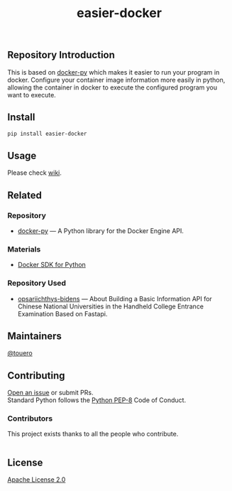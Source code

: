 <h1 align="center">easier-docker</h1>

<p align="center">
  <a href="https://www.python.org/" ><img src="https://img.shields.io/badge/python_-%3E%3D3.8-blue" alt=""></a> 
  <a href="https://opensource.org/license/mit/" ><img src="https://img.shields.io/badge/license_-MIT-blue" alt=""></a> 
  <a href="https://www.python.org/" ><img src="https://img.shields.io/badge/-python-grey?style=plastic&logo=python" alt=""/></a> 
  <a href="https://www.docker.com/"><img src="https://img.shields.io/badge/-docker-grey?style=plastic&logo=docker" alt=""/></a>
</p>


## Repository Introduction
This is based on [docker-py](https://github.com/docker/docker-py?tab=readme-ov-file) which makes it easier to run your program in docker.
Configure your container image information more easily in python, allowing the container in docker to execute the configured program you want to execute.


## Install
```bash
pip install easier-docker
```

## Usage
Please check [wiki](https://github.com/touero/easier-docker/wiki).

## Related 
### Repository
- [docker-py](https://github.com/docker/docker-py) — A Python library for the Docker Engine API.

### Materials
- [Docker SDK for Python](https://docker-py.readthedocs.io/en/stable/)

### Repository Used
- [opsariichthys-bidens](https://github.com/weiensong/opsariichthys-bidens) — About
Building a Basic Information API for Chinese National Universities in the Handheld College Entrance Examination Based on Fastapi.


## Maintainers
[@touero](https://github.com/touero)


## Contributing
[Open an issue](https://github.com/weiensong/easier_docker/issues) or submit PRs.    
Standard Python follows the [Python PEP-8](https://peps.python.org/pep-0008/) Code of Conduct.


### Contributors
This project exists thanks to all the people who contribute.

<a href="https://github.com/touero/easier-docker/graphs/contributors">
  <img src="https://contrib.rocks/image?repo=weiensong/easier_docker"  alt=""/>
</a>


## License
[Apache License 2.0](https://github.com/weiensong/easier-docker/blob/master/LICENSE)


